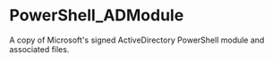 # PowerShell_ADModule
A copy of Microsoft's signed ActiveDirectory PowerShell module and associated files.
